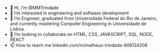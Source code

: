- 👋 Hi, I’m @MMTrindade
- 👀 I’m interested in engineering and software development
- 🌱 I’m Engineer, graduated from Universidade Federal do Rio de Janeiro, and currently mastering Computer Engineering in Universidade de Lisboa.
- 💞️ I’m looking to collaborate on HTML, CSS, JAVASCRIPT, SQL, NODE, REACT
- 📫 How to reach me linkedin.com/in/matheus-trindade-906124208

<!---
MMTrindade/MMTrindade is a ✨ special ✨ repository because its `README.md` (this file) appears on your GitHub profile.
You can click the Preview link to take a look at your changes.
--->

